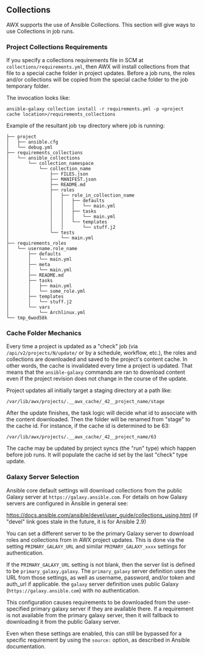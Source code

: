 ## Collections

AWX supports the use of Ansible Collections. This section will give ways to use Collections in job runs.

### Project Collections Requirements

If you specify a collections requirements file in SCM at `collections/requirements.yml`,
then AWX will install collections from that file to a special cache folder in project updates.
Before a job runs, the roles and/or collections will be copied from the special
cache folder to the job temporary folder.

The invocation looks like:

```
ansible-galaxy collection install -r requirements.yml -p <project cache location>/requirements_collections
```

Example of the resultant job `tmp` directory where job is running:

```
├── project
│   ├── ansible.cfg
│   └── debug.yml
├── requirements_collections
│   └── ansible_collections
│       └── collection_namespace
│           └── collection_name
│               ├── FILES.json
│               ├── MANIFEST.json
│               ├── README.md
│               ├── roles
│               │   ├── role_in_collection_name
│               │   │   ├── defaults
│               │   │   │   └── main.yml
│               │   │   ├── tasks
│               │   │   │   └── main.yml
│               │   │   └── templates
│               │   │       └── stuff.j2
│               └── tests
│                   └── main.yml
├── requirements_roles
│   └── username.role_name
│       ├── defaults
│       │   └── main.yml
│       ├── meta
│       │   └── main.yml
│       ├── README.md
│       ├── tasks
│       │   ├── main.yml
│       │   └── some_role.yml
│       ├── templates
│       │   └── stuff.j2
│       └── vars
│           └── Archlinux.yml
└── tmp_6wod58k

```

### Cache Folder Mechanics

Every time a project is updated as a "check" job
(via `/api/v2/projects/N/update/` or by a schedule, workflow, etc.),
the roles and collections are downloaded and saved to the project's content cache.
In other words, the cache is invalidated every time a project is updated.
That means that the `ansible-galaxy` commands are ran to download content
even if the project revision does not change in the course of the update.

Project updates all initially target a staging directory at a path like:

```
/var/lib/awx/projects/.__awx_cache/_42__project_name/stage
```

After the update finishes, the task logic will decide what id to associate
with the content downloaded.
Then the folder will be renamed from "stage" to the cache id.
For instance, if the cache id is determined to be 63:

```
/var/lib/awx/projects/.__awx_cache/_42__project_name/63
```

The cache may be updated by project syncs (the "run" type) which happen before
job runs. It will populate the cache id set by the last "check" type update.

### Galaxy Server Selection

Ansible core default settings will download collections from the public
Galaxy server at `https://galaxy.ansible.com`. For details on
how Galaxy servers are configured in Ansible in general see:

https://docs.ansible.com/ansible/devel/user_guide/collections_using.html
(if "devel" link goes stale in the future, it is for Ansible 2.9)

You can set a different server to be the primary Galaxy server to download
roles and collections from in AWX project updates.
This is done via the setting `PRIMARY_GALAXY_URL` and similar
`PRIMARY_GALAXY_xxxx` settings for authentication.

If the `PRIMARY_GALAXY_URL` setting is not blank, then the server list is defined
to be `primary_galaxy,galaxy`. The `primary_galaxy` server definition uses the URL
from those settings, as well as username, password, and/or token and auth_url if applicable.
the `galaxy` server definition uses public Galaxy (`https://galaxy.ansible.com`)
with no authentication.

This configuration causes requirements to be downloaded from the user-specified
primary galaxy server if they are available there. If a requirement is
not available from the primary galaxy server, then it will fallback to
downloading it from the public Galaxy server.

Even when these settings are enabled, this can still be bypassed for a specific
requirement by using the `source:` option, as described in Ansible documentation.
